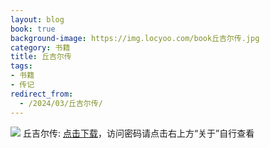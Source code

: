 ```yaml
---
layout: blog
book: true
background-image: https://img.locyoo.com/book丘吉尔传.jpg
category: 书籍
title: 丘吉尔传
tags:
- 书籍
- 传记
redirect_from:
  - /2024/03/丘吉尔传/
---
```

![](https://img.locyoo.com/book丘吉尔传.jpg)
丘吉尔传: <a name = "ref1" href="https://url18.ctfile.com/f/50983618-1363198613-c0aabd?p=3619">点击下载</a>，访问密码请点击右上方“关于”自行查看